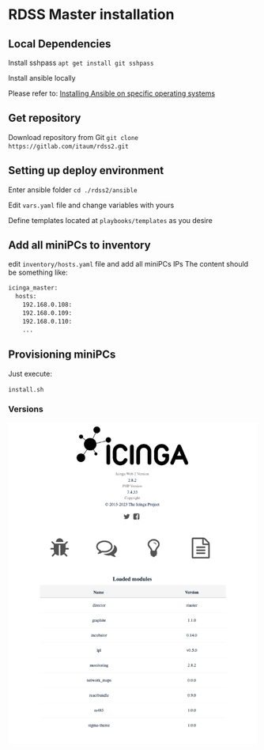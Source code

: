 # RDSS Master installation

## Local Dependencies

Install sshpass `apt get install git sshpass`

Install ansible locally

Please refer to:
[Installing Ansible on specific operating systems](https://docs.ansible.com/ansible/latest/installation_guide/intro_installation.html#installing-ansible-on-specific-operating-systems)

## Get repository

Download repository from Git `git clone https://gitlab.com/itaum/rdss2.git`

## Setting up deploy environment

Enter ansible folder ``cd ./rdss2/ansible``

Edit `vars.yaml` file and change variables with yours

Define templates located at `playbooks/templates` as you desire

## Add all miniPCs to inventory

edit `inventory/hosts.yaml` file and add all miniPCs IPs
The content should be something like:

```txt
icinga_master:
  hosts:
    192.168.0.108:
    192.168.0.109:
    192.168.0.110:
    ...
```

## Provisioning miniPCs

Just execute:

`install.sh`

### Versions

![Versions](image.png)